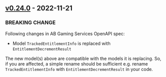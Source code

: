 <a name="v0.24.0"></a>
## [v0.24.0] - 2022-11-21

### BREAKING CHANGE

Following changes in AB Gaming Services OpenAPI spec:

- Model `TrackedEntitlementInfo` is replaced with `EntitlementDecrementResult`

The new model(s) above are compatible with the models it is replacing. So, if you are affected, a simple rename should be sufficient e.g. rename `TrackedEntitlementInfo` with `EntitlementDecrementResult` in your code.


[v0.24.0]: https://github.com/AccelByte/accelbyte-go-sdk/compare/v0.23.0...v0.24.0
